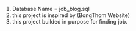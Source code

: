 1. Database Name = job_blog.sql
2. this project is inspired by (BongThom Website)
3. this project builded in purpose for finding job.